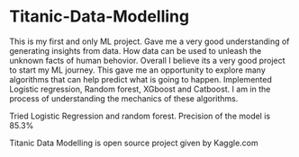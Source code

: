 # Titanic-Data-Modelling

This is my first and only ML project.
Gave me a very good understanding of generating insights from data. How data can be used to unleash the unknown facts of human behovior.
Overall I believe its a very good project to start my ML journey. This gave me an opportunity to explore many algorithms that can help predict what is going to happen.
Implemented  Logistic regression, Random forest, XGboost and Catboost. I am in the process of understanding the mechanics of these algorithms.

Tried Logistic Regression and random forest. 
Precision of the model is 85.3%


Titanic Data Modelling is open source project given by Kaggle.com
